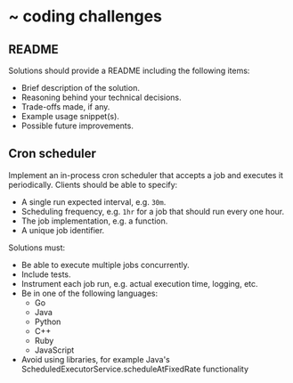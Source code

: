 # ~ coding challenges

## README
Solutions should provide a README including the following items:

- Brief description of the solution.
- Reasoning behind your technical decisions.
- Trade-offs made, if any.
- Example usage snippet(s).
- Possible future improvements.

## Cron scheduler
Implement an in-process cron scheduler that accepts a job and executes it periodically. Clients should be able to specify:

- A single run expected interval, e.g. `30m`.
- Scheduling frequency, e.g. `1hr` for a job that should run every one hour.
- The job implementation, e.g. a function.
- A unique job identifier.

Solutions must:
- Be able to execute multiple jobs concurrently.
- Include tests.
- Instrument each job run, e.g. actual execution time, logging, etc.
- Be in one of the following languages:
  - Go
  - Java
  - Python
  - C++
  - Ruby
  - JavaScript
- Avoid using libraries, for example Java's ScheduledExecutorService.scheduleAtFixedRate functionality
